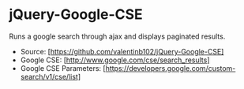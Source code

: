 # jQuery-Google-CSE

Runs a google search through ajax and displays paginated results.

* Source: [https://github.com/valentinb102/jQuery-Google-CSE]
* Google CSE: [http://www.google.com/cse/search_results]
* Google CSE Parameters: [https://developers.google.com/custom-search/v1/cse/list]
